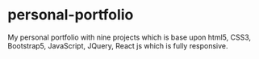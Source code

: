 # personal-portfolio
My personal portfolio with nine projects which is base upon html5, CSS3, Bootstrap5, JavaScript, JQuery, React js which is fully responsive.

